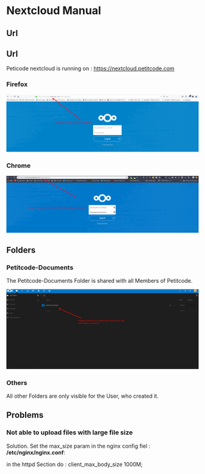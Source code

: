 <!-- TITLE: Nextcloud Manual -->
<!-- SUBTITLE: A quick summary of how to use the Petitcode Nextcloud -->

# Nextcloud Manual
## Url



## Url
Peticode nextcloud is running on : https://nextcloud.petitcode.com


### Firefox

![Nextcloud Firefox](/uploads/nextcloud-firefox.png "Nextcloud Firefox")

### Chrome

![Nextcloud Chrome](/uploads/nextcloud-chrome.png "Nextcloud Chrome")


## Folders

### Petitcode-Documents

The Petitcode-Documents Folder is shared with all Members of Petitcode.

![Nextcloud Manual 1](/uploads/nextcloud-manual-1.png "Nextcloud Manual 1")


### Others
All other Folders are only visible for the User, who created it.

## Problems

### Not able to upload files with large file size

Solution. Set the max_size param in the nginx config fiel : **/etc/nginx/nginx.conf**:

in the httpd Section do : client_max_body_size 1000M;




